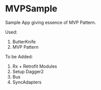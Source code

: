 # MVPSample
Sample App giving essence of MVP Pattern.


Used: 
1. ButterKnife
2. MVP Pattern

To be Added:
1. Rx + Retrofit Modules
2. Setup Dagger2
3. Bus
4. SyncAdapters

